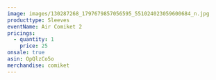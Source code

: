 ```yaml
---
image: images/130287268_1797679857056595_551024023059600684_n.jpg
producttype: Sleeves
eventName: Air Comiket 2
pricings:
  - quantity: 1
    price: 25
onsale: true
asin: OpQlzCo5o
merchandise: comiket
---
```

